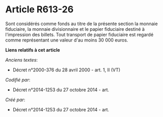 # Article R613-26

Sont considérés comme fonds au titre de la présente section la monnaie fiduciaire, la monnaie divisionnaire et le papier
fiduciaire destiné à l'impression des billets. Tout transport de papier fiduciaire est regardé comme représentant une valeur
d'au moins 30 000 euros.

**Liens relatifs à cet article**

_Anciens textes_:

  - Décret n°2000-376 du 28 avril 2000 - art. 1, II (VT)

_Codifié par_:

  - Décret n°2014-1253 du 27 octobre 2014 - art.

_Créé par_:

  - Décret n°2014-1253 du 27 octobre 2014 - art.
